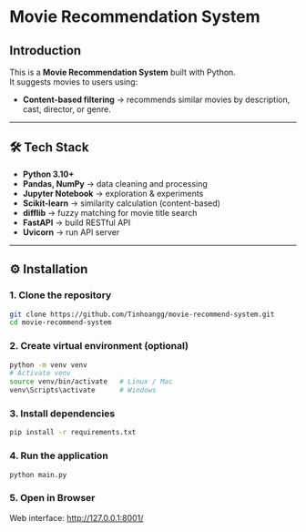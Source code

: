 #  Movie Recommendation System

##  Introduction
This is a **Movie Recommendation System** built with Python.  
It suggests movies to users using:
- **Content-based filtering** → recommends similar movies by description, cast, director, or genre.  
---

## 🛠 Tech Stack
- **Python 3.10+**
- **Pandas, NumPy** → data cleaning and processing
- **Jupyter Notebook** → exploration & experiments
- **Scikit-learn** → similarity calculation (content-based)
- **difflib** → fuzzy matching for movie title search
- **FastAPI** → build RESTful API
- **Uvicorn** → run API server

---
## ⚙️ Installation

### 1. Clone the repository
```bash
git clone https://github.com/Tinhoangg/movie-recommend-system.git
cd movie-recommend-system
```
### 2. Create virtual environment (optional)
```bash
python -m venv venv
# Activate venv
source venv/bin/activate   # Linux / Mac
venv\Scripts\activate      # Windows
```
###  3. Install dependencies
``` bash
pip install -r requirements.txt
```
### 4. Run the application
``` bash
python main.py
```
### 5. Open in Browser
Web interface: http://127.0.0.1:8001/
